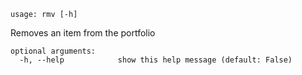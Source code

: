 ```
usage: rmv [-h]
```

Removes an item from the portfolio

```
optional arguments:
  -h, --help            show this help message (default: False)
```
